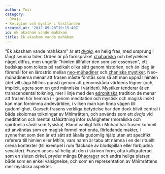 ```yaml
---
author: Ymir
category:
- Dvaja
- Religion och mystik i Västlanden
created_at: '2012-09-28T10:15:40Z'
id: ek akasham vande mahâkam
title: Ek akasham vande mahâkam
---
```

"Ek akasham vande mahâkam" är ett [*dvaja*], en helig fras, med ursprung i långt svunna tider. Orden är på fornspråket [chahariska] och betydelsen något diffus, men ungefär "himlen tillfaller den som ser essensen", ett budskap som tolkats på radikalt olika sätt genom historien, och än idag är föremål för en lärostrid mellan [neo-mûhadiner] och [zhaniska mystiker]. Neo-mûhadinerna menar att frasen måste förstås som så att man uppnår himlen (det vill säga Mhîms gunst) genom att genomskåda världens lögner (och, implicit, agera som en god människa i världen). Mystiker tenderar åt en transcendental tolkning, mer i linje med den [edronitiska] tradition de menar att frasen hör hemma i - genom meditation och mystisk och magisk insikt kan man förnimma andevärlden, i vilken man kan finna vägen till gudomlighet. Oavsett frasens verkliga betydelse har den dock blivit central i båda skolornas tolkningar av Mhîmrätten, och används som ett *dvaja* vid meditation och mental stålsättning inför svårigheter (moraliska och spirituella såväl som fysiska). Bland vanligt folk i Mûhad har frasen kommit att användas som en magisk formel mot onda, förledande makter, i synnerhet som den är ett sätt att åkalla gudomlig hjälp utan att specifikt referera till himlen eller Mhîm, vars namn är tabu att nämna i en del rituellt orena kontexter (till exempel i rum fläckade av blodspillan eller förbjudna sexakter). Frasen anses så helig att den i skriven form, ofta kalligraferad som en sluten cirkel, pryder många [Dhaorager] och andra heliga platser, både som en enkel välsignelse, och som en representation av Mhîmrättens mer mystiska aspekter.

  [*dvaja*]: Dvaja
  [chahariska]: Chahariska
  [neo-mûhadiner]: Neo-Mûhadiner
  [zhaniska mystiker]: Zhanisk_Mystik
  [edronitiska]: Edron
  [Dhaorager]: Dhaorager